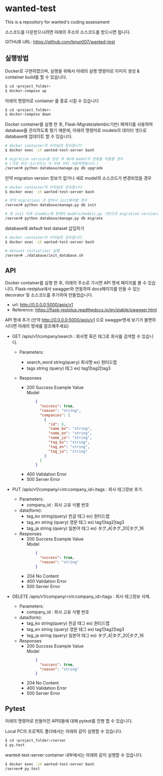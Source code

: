 # wanted-test
This is a repository for wanted's coding assessment

소스코드를 다운받으시려면 아래의 주소의 소스코드를 받으시면 됩니다.

GITHUB URL: https://github.com/tejun007/wanted-test


## 실행방법

Docker로 구현하였으며, 실행을 위해서 아래의 실행 명령어로 이미지 생성 & container build를 할 수 있습니다.

```bash
$ cd <project_folder>
$ docker-compose up 
```

아래의 명령어로 container 를 종료 시킬 수 있습니다
```bash
$ cd <project_folder>
$ docker-compose down 
```

Docker container를 실행 한 후,
Flask-Migrate(alembic기반) 패캐지를 사용하여 database를 관리하도록 했기 때문에,
아래의 명령어로 models의 데이터 셋으로 database에 업데이트 할 수 있습니다.

```bash
# docker container의 터미널로 접속합니다
$ docker exec -it wanted-test-server bash

# migration version을 생성 후 db에 model의 변화를 적용할 경우 
# (가장 최신 소스코드는 이 부분 부터 사용하면됩니다.) 
/server# python database/manage.py db upgrade 
```

만약 migration version 정보가 없거나 새로 model의 소스코드가 변경되었을 경우
```bash
# docker container의 터미널로 접속합니다
$ docker exec -it wanted-test-server bash

# 만약 migrations 가 없어서 init해야할 경우
/server# python database/manage.py db init

# 첫 init 이후 alembic에 현재의 models/models.py 기반으로 migration version을 생성해야 할 경우
/server# python database/manage.py db migrate
```

database에 default test dataset 삽입하기
```bash
# docker container의 터미널로 접속합니다
$ docker exec -it wanted-test-server bash

# dataset initializer 실행
/server# ./database/init_database.sh 

```

## API 
Docker container를 실행 한 후, 아래의 주소로 가시면 API 명세 페이지를 볼 수 있습니다.
Flask-restplus에서 swagger와 연동하여 docs페이지를 만들 수 있는 decorator 및 소스코드를 추가하여 만들었습니다.
- url: http://0.0.0.0:5000/apis/v1
- Reference: https://flask-restplus.readthedocs.io/en/stable/swagger.html

API 명세 추가
(만약 http://0.0.0.0:5000/apis/v1 으로 swagger명세 보기가 불편하시다면 아래의 명세를 참조해주세요)
- GET /apis/v1/company/search : 회사명 혹은 태그로 회사를 검색할 수 있습니다.
    - Parameters: 
        - search_word string(query)	회사명 ex) 원티드랩
        - tags string (query) 태그 ex) tag1|tag2|tag3

    - Responses
        - 200	Success Example Value \
        Model
            ```json
                {
                  "success": true,
                  "reason": "string",
                  "companies": [
                    {
                      "id": 0,
                      "name_ko": "string",
                      "name_en": "string",
                      "name_ja": "string",
                      "tag_ko": "string",
                      "tag_en": "string",
                      "tag_ja": "string"
                    }
                  ]
                }
            ```
        - 400 Validation Error
        - 500 Server Error

- PUT /apis/v1/company/\<int:company_id\>/tags : 회사 태그정보 추가.
    - Parameters: 
        - company_id : 회사 고유 식별 번호
    - data(form):
        - tag_ko string(query)	한글 태그 ex) 원티드랩
        - tag_en string (query) 영문 태그 ex) tag1|tag2|tag3
        - tag_ja string (query) 일본어 태그 ex) タグ_4|タグ_20|タグ_16
    - Responses
        - 200	Success Example Value \
        Model
            ```json
                {
                  "success": true,
                  "reason": "string"
                }
            ```
        - 204 No Content 
        - 400 Validation Error
        - 500 Server Error

- DELETE /apis/v1/company/\<int:company_id\>/tags : 회사 태그정보 삭제.
    - Parameters: 
        - company_id : 회사 고유 식별 번호
    - data(form):
        - tag_ko string(query)	한글 태그 ex) 원티드랩
        - tag_en string (query) 영문 태그 ex) tag1|tag2|tag3
        - tag_ja string (query) 일본어 태그 ex) タグ_4|タグ_20|タグ_16
    - Responses
        - 200	Success Example Value \
        Model
            ```json
                {
                  "success": true,
                  "reason": "string"
                }
            ```
        - 204 No Content 
        - 400 Validation Error
        - 500 Server Error

## Pytest
아래의 명령어로 만들어진 APIS들에 대해 pytest를 진행 할 수 있습니다.

Local PC의 프로젝트 폴더에서는 아래와 같이 실행할 수 있습니다.
```bash
$ cd <project_folder>/server
$ py.test 
```
wanted-test-server container 내부에서는 아래와 같이 실행할 수 있습니다.
```bash
$ docker exec -it wanted-test-server bash
/server# py.test 
```
